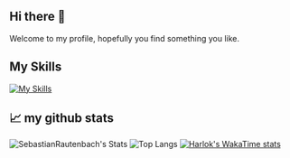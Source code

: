 ## Hi there 👋
Welcome to my profile, hopefully you find something you like. <br>


## My Skills
[![My Skills](https://skillicons.dev/icons?i=js,html,css,cpp,mongodb,c,java,blender,mysql,nodejs,react,ts,unreal,unity)](https://skillicons.dev)


## 📈 my github stats

![SebastianRautenbach's Stats](https://github-readme-stats.vercel.app/api?username=SebastianRautenbach&show_icons=true&theme=radical)
![Top Langs](https://github-readme-stats.vercel.app/api/top-langs/?username=SebastianRautenbach&layout=compact)
[![Harlok's WakaTime stats](https://github-readme-stats.vercel.app/api/wakatime?username=SebastianRautenbach)](https://github.com/SebastianRautenbach/github-readme-stats)

<!--
**SebastianRautenbach/SebastianRautenbach** is a ✨ _special_ ✨ repository because its `README.md` (this file) appears on your GitHub profile.

Here are some ideas to get you started:

- 🔭 I’m currently working on ...
- 🌱 I’m currently learning ...
- 👯 I’m looking to collaborate on ...
- 🤔 I’m looking for help with ...
- 💬 Ask me about ...
- 📫 How to reach me: ...
- 😄 Pronouns: ...
- ⚡ Fun fact: ...
-->
